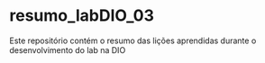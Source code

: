 # resumo_labDIO_03
Este repositório contém o resumo das lições aprendidas durante o desenvolvimento do lab na DIO
